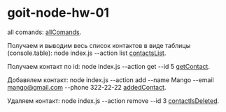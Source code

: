 # goit-node-hw-01

all comands:
[allComands](https://ibb.co/JCWRgTV).

Получаем и выводим весь список контактов в виде таблицы (console.table):
node index.js --action list
[contactsList](https://ibb.co/9Tc8zz8).

Получаем контакт по id:
node index.js --action get --id 5
[getContact](https://ibb.co/P1S7y5Z).

Добавялем контакт:
node index.js --action add --name Mango --email mango@gmail.com --phone 322-22-22
[addedContact](https://ibb.co/wy9GPCQ).

Удаляем контакт:
node index.js --action remove --id 3
[contactIsDeleted](https://ibb.co/GsmfDt6).

